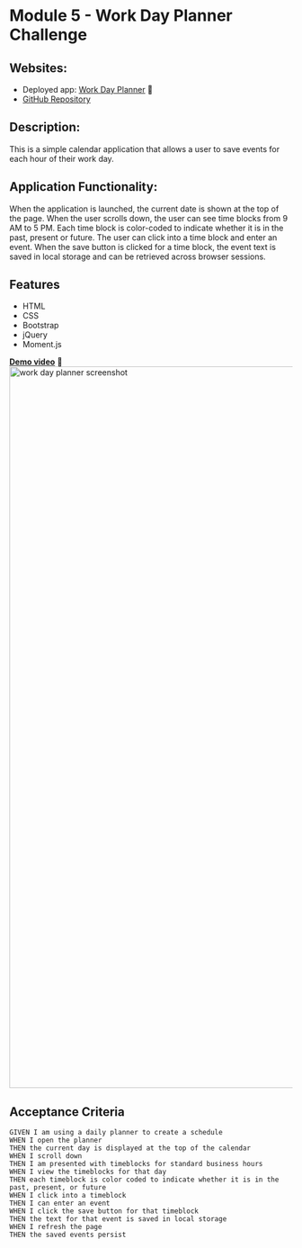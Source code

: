 # Module 5 - Work Day Planner Challenge
## Websites:
* Deployed app: [Work Day Planner](https://iamjoyfulgirl.github.io/work-day-scheduler/) 🔗
* [GitHub Repository](https://github.com/iamjoyfulgirl/work-day-scheduler)
## Description: 
This is a simple calendar application that allows a user to save events for each hour of their work day.

## Application Functionality:
When the application is launched, the current date is shown at the top of the page. When the user scrolls down, the user can see time blocks from 9 AM to 5 PM. Each time block is color-coded to indicate whether it is in the past, present or future. The user can click into a time block and enter an event. When the save button is clicked for a time block, the event text is saved in local storage and can be retrieved across browser sessions. 

## Features
* HTML
* CSS
* Bootstrap
* jQuery
* Moment.js

[**Demo video**](https://drive.google.com/file/d/1gFLyPGAeMBZO3rbSrPYI_KtmwwoM6M1D/view) 🔗
<img width="1283" alt="work day planner screenshot" src="https://user-images.githubusercontent.com/42161933/179862551-e3661a3a-9c94-4620-8e10-f880bdc700f5.png">


## Acceptance Criteria

```
GIVEN I am using a daily planner to create a schedule
WHEN I open the planner
THEN the current day is displayed at the top of the calendar
WHEN I scroll down
THEN I am presented with timeblocks for standard business hours
WHEN I view the timeblocks for that day
THEN each timeblock is color coded to indicate whether it is in the past, present, or future
WHEN I click into a timeblock
THEN I can enter an event
WHEN I click the save button for that timeblock
THEN the text for that event is saved in local storage
WHEN I refresh the page
THEN the saved events persist
```
